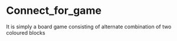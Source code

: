 # Connect_for_game
It is simply a board game consisting of alternate combination of two coloured blocks
